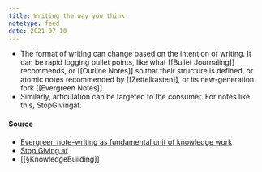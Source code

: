 ```yaml
---
title: Writing the way you think
notetype: feed
date: 2021-07-10
---
```


- The format of writing can change based on the intention of writing. It can be rapid logging bullet points, like what [[Bullet Journaling]] recommends, or [[Outline Notes]] so that their structure is defined, or atomic notes recommended by [[Zettelkasten]], or its new-generation fork [[Evergreen Notes]].
- Similarly, articulation can be targeted to the consumer. For notes like this, StopGivingaf.

#### Source
- [Evergreen note-writing as fundamental unit of knowledge work](https://notes.andymatuschak.org/z3SjnvsB5aR2ddsycyXofbYR7fCxo7RmKW2be)
- [Stop Giving af](https://joelhooks.com/on-writing-more)
- [[§KnowledgeBuilding]]